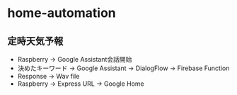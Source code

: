 # home-automation

## 定時天気予報
* Raspberry -> Google Assistant会話開始
* 決めたキーワード -> Google Assistant -> DialogFlow -> Firebase Function
* Response -> Wav file
* Raspberry -> Express URL -> Google Home
